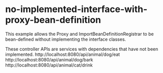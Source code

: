# no-implemented-interface-with-proxy-bean-definition

This example allows the Proxy and ImportBeanDefinitionRegistrar to be bean-defined without implementing the interface classes.

These controller APIs are services with dependencies that have not been implemented.
http://localhost:8080/api/animal/dog/eat
http://localhost:8080/api/animal/dog/bark
http://localhost:8080/api/animal/cat/drink
